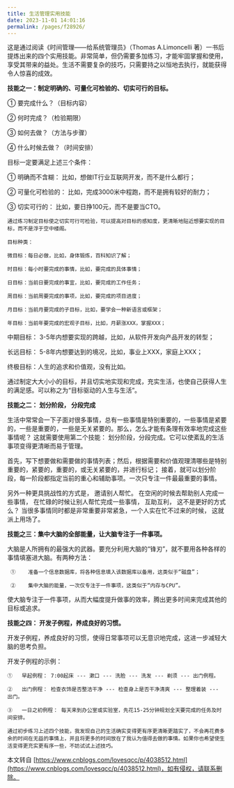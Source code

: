 ```yaml
---
title: 生活管理实用技能
date: 2023-11-01 14:01:16
permalink: /pages/f28926/
---
```

  这是通过阅读《时间管理——给系统管理员》（Thomas A.Limoncelli 著）一书后提炼出来的四个实用技能。非常简单，但仍需要多加练习，才能牢固掌握和使用，享受其带来的益处。生活不需要复杂的技巧，只需要持之以恒地去执行，就能获得令人惊喜的成效。

   **技能之一：制定明确的、可量化可检验的、切实可行的目标。**

   ①       要完成什么？（目标内容）

   ②       何时完成？（检验期限）

   ③       如何去做？（方法与步骤）

   ④       什么时候去做？（时间安排）

  目标一定要满足上述三个条件：

   ①    明确而不含糊： 比如，想做IT行业互联网开发，而不是什么都行；

   ②    可量化可检验的： 比如，完成3000米中程跑，而不是拥有较好的耐力；

   ③    切实可行的： 比如，要日挣100元，而不是要当CTO。

    通过练习制定目标使之切实可行可检验，可以提高对目标的感知度，更清晰地贴近想要实现的目标，而不是浮于空中楼阁。
    
    目标种类：
    
    微目标：每日必做，比如，身体锻炼，百科知识了解；
    
    时目标：每小时要完成的事情，比如，要完成的具体事情；
    
    日目标：当前日要完成的事宜，比如，要完成的工作任务；
    
    周目标：当前周要完成的事项，比如，要完成的项目进度；
    
    月目标：当前月要完成的子目标，比如，要学会一种新语言或框架；
    
    年目标：当前年要完成的宏观子目标，比如，月薪涨XXX，掌握XXX；

中期目标： 3-5年内想要实现的跨越，比如，从软件开发向产品开发的转型；

长远目标： 5-8年内想要达到的境况，比如，事业上XXX，家庭上XXX；

终极目标：人生的追求和价值观，没有比如。

通过制定大大小小的目标，并且切实地实现和完成，充实生活，也使自己获得人生的满足感。可以称之为“目标驱动的人生与生活”。

**技能之二： 划分阶段， 分段完成**

   生活中常常会一下子面对很多事情，总有一些事情是特别重要的，一些事情是紧要的，一些是重要的，一些是无关紧要的。那么，怎么才能有条理有效率地完成这些事情呢？ 这就需要使用第二个技能： 划分阶段，分段完成。它可以使紊乱的生活事项变得更清晰而易于管理。

  首先，写下想要做和需要做的事情列表；然后，根据需要和价值观理清哪些是特别重要的，紧要的，重要的，或无关紧要的，并进行标记； 接着，就可以划分阶段，每一阶段都指定当前的重心和辅助事项。一次只专注一件最最重要的事情。

  另外一种更具挑战性的方式是， 邀请别人帮忙。 在空闲的时候去帮助别人完成一些事情， 在忙碌的时候让别人帮忙完成一些事情， 互助互利， 这不是更好的方式么？ 当很多事情同时都是非常重要非常紧急，一个人实在忙不过来的时候， 这就派上用场了。

**技能之三：集中大脑的全部能量，让大脑专注于一件事项。**

   大脑是人所拥有的最强大的武器。要充分利用大脑的“锋刃”，就不要用各种各样的事情填塞进大脑。有两种方法：

     ①    准备一个信息数据库，将各种信息填入该数据库以备用，这类似于“磁盘”；
    
     ②    集中大脑的能量，一次仅专注于一件事项，这类似于“内存与CPU”。

   使大脑专注于一件事项，从而大幅度提升做事的效率，腾出更多时间来完成其他的目标或追求。

**技能之四： 开发子例程，养成良好的习惯。**

  开发子例程，养成良好的习惯，使得日常事项可以无意识地完成，这进一步减轻大脑的思考负担。

  开发子例程的示例：

    ①   早起例程： 7:00起床 --- 漱口 --- 洗脸 --- 洗发 --- 剃须 --- 出门例程。
    
    ②   出门例程： 检查衣饰是否整洁干净 --- 检查身上是否干净清爽 --- 整理着装 --- 出门。
    
    ③   一日之初例程： 每天来到办公室或实验室，先花15-25分钟规划全天要完成的任务及时间安排。
    
    通过初步练习上述四个技能，我发现自己的生活确实变得更有序更清晰更踏实了，不会再花费多余的时间在无益的事情上，并且将更多的时间放在了我认为值得去做的事情。如果你也希望使生活变得更充实更有序一些，不妨试试上述技巧。

  


本文转自 [https://www.cnblogs.com/lovesqcc/p/4038512.html](https://www.cnblogs.com/lovesqcc/p/4038512.html)，如有侵权，请联系删除。